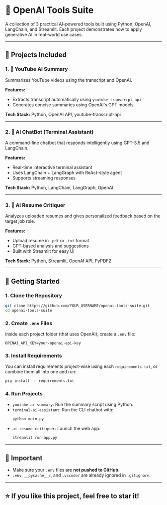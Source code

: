 # 🧠 OpenAI Tools Suite

A collection of 3 practical AI-powered tools built using Python, OpenAI, LangChain, and Streamlit. Each project demonstrates how to apply generative AI in real-world use cases.

---

## 📁 Projects Included

### 1. 🎥 YouTube AI Summary

Summarizes YouTube videos using the transcript and OpenAI.

**Features:**
- Extracts transcript automatically using `youtube-transcript-api`
- Generates concise summaries using OpenAI's GPT models

**Tech Stack:** Python, OpenAI API, youtube-transcript-api

---

### 2. 🤖 AI ChatBot (Terminal Assistant)

A command-line chatbot that responds intelligently using GPT-3.5 and LangChain.

**Features:**
- Real-time interactive terminal assistant
- Uses LangChain + LangGraph with ReAct-style agent
- Supports streaming responses

**Tech Stack:** Python, LangChain, LangGraph, OpenAI

---

### 3. 📄 AI Resume Critiquer

Analyzes uploaded resumes and gives personalized feedback based on the target job role.

**Features:**
- Upload resume in `.pdf` or `.txt` format
- GPT-based analysis and suggestions
- Built with Streamlit for easy UI

**Tech Stack:** Python, Streamlit, OpenAI API, PyPDF2

---

## 🚀 Getting Started

### 1. Clone the Repository

```bash
git clone https://github.com/YOUR_USERNAME/openai-tools-suite.git
cd openai-tools-suite
```

### 2. Create `.env` Files

Inside each project folder (that uses OpenAI), create a `.env` file:

```env
OPENAI_API_KEY=your-openai-api-key
```

### 3. Install Requirements

You can install requirements project-wise using each `requirements.txt`, or combine them all into one and run:

```bash
pip install -r requirements.txt
```

### 4. Run Projects

- `youtube-ai-summary`: Run the summary script using Python.
- `terminal-ai-assistant`: Run the CLI chatbot with:
  ```bash
  python main.py
  ```
- `ai-resume-critiquer`: Launch the web app:
  ```bash
  streamlit run app.py
  ```

---

## 🛑 Important

- Make sure your `.env` files are **not pushed to GitHub**.
- `.env`, `__pycache__/`, and `.vscode/` are already ignored in `.gitignore`.

---

## ⭐ If you like this project, feel free to star it!
